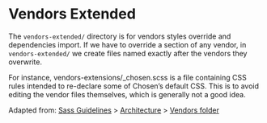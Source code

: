 # Vendors Extended

The `vendors-extended/` directory is for vendors styles override and dependencies import. If we have to override a section of any vendor, in `vendors-extended/` we create files named exactly after the vendors they overwrite.

For instance, vendors-extensions/_chosen.scss is a file containing CSS rules intended to re-declare some of Chosen’s default CSS.
This is to avoid editing the vendor files themselves, which is generally not a good idea.

Adapted from: [Sass Guidelines](http://sass-guidelin.es/) > [Architecture](http://sass-guidelin.es/#architecture) > [Vendors folder](http://sass-guidelin.es/#vendors-folder)
